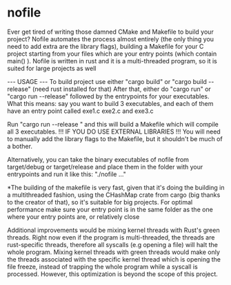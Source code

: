 # nofile
Ever get tired of writing those damned CMake and Makefile to build your project? Nofile automates the process almost entirely (the only thing you need to add extra are the library flags), building a Makefile for your C project starting from your files which are your entry points (which contain main() ). Nofile is written in rust and it is a multi-threaded program, so it is suited for large projects as well

--- USAGE ---
To build project use either "cargo build" or "cargo build --release" (need rust installed for that)
After that, either do "cargo run" or "cargo run --release" followed by the entrypoints for your executables.
What this means: say you want to build 3 executables, and each of them have an entry point called exe1.c exe2.c and exe3.c

Run "cargo run --release <path to exe1.c> <path to exe2.c> <path to exe3.c>" and this will build a Makefile which will compile all 3 executables.
!!! IF YOU DO USE EXTERNAL LIBRARIES !!! You will need to manually add the library flags to the Makefile, but it shouldn't be much of a bother.

Alternatively, you can take the binary executables of nofile from target/debug or target/release and place them in the folder with your entrypoints and run it like this:
"./nofile <path-to-executable-entrypoint1> <path-to-executable-entrypoint2> ..."

*The building of the makefile is very fast, given that it's doing the building in a multithreaded fashion, using the CHashMap crate from cargo (big thanks to the creator of that), so it's suitable for big projects.
For optimal performance make sure your entry point is in the same folder as the one where your entry points are, or relatively close

Additional improvements would be mixing kernel threads with Rust's green threads. Right now even if the program is multi-threaded, the threads are rust-specific threads, therefore all syscalls (e.g opening a file) will halt the whole program. Mixing kernel threads with green threads would make only the threads associated with the specific kernel thread which is opening the file freeze, instead of trapping the whole program while a syscall is processed. However, this optimization is beyond the scope of this project.
